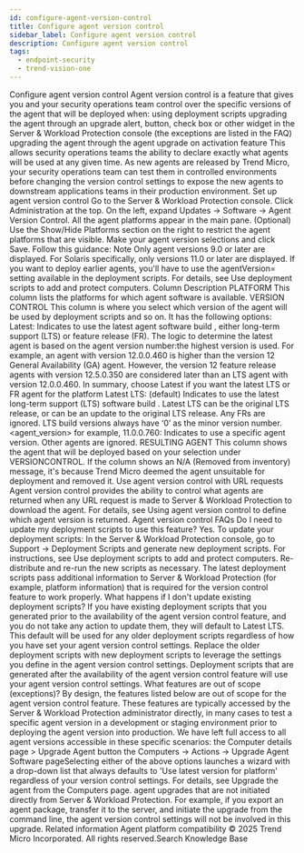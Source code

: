 ```yaml
---
id: configure-agent-version-control
title: Configure agent version control
sidebar_label: Configure agent version control
description: Configure agent version control
tags:
  - endpoint-security
  - trend-vision-one
---
```


 Configure agent version control Agent version control is a feature that gives you and your security operations team control over the specific versions of the agent that will be deployed when: using deployment scripts upgrading the agent through an upgrade alert, button, check box or other widget in the Server & Workload Protection console (the exceptions are listed in the FAQ) upgrading the agent through the agent upgrade on activation feature This allows security operations teams the ability to declare exactly what agents will be used at any given time. As new agents are released by Trend Micro, your security operations team can test them in controlled environments before changing the version control settings to expose the new agents to downstream applications teams in their production environment. Set up agent version control Go to the Server & Workload Protection console. Click Administration at the top. On the left, expand Updates → Software → Agent Version Control. All the agent platforms appear in the main pane. (Optional) Use the Show/Hide Platforms section on the right to restrict the agent platforms that are visible. Make your agent version selections and click Save. Follow this guidance: Note Only agent versions 9.0 or later are displayed. For Solaris specifically, only versions 11.0 or later are displayed. If you want to deploy earlier agents, you'll have to use the agentVersion= setting available in the deployment scripts. For details, see Use deployment scripts to add and protect computers. Column Description PLATFORM This column lists the platforms for which agent software is available. VERSION CONTROL This column is where you select which version of the agent will be used by deployment scripts and so on. It has the following options: Latest: Indicates to use the latest agent software build , either long-term support (LTS) or feature release (FR). The logic to determine the latest agent is based on the agent version number:the highest version is used. For example, an agent with version 12.0.0.460 is higher than the version 12 General Availability (GA) agent. However, the version 12 feature release agents with version 12.5.0.350 are considered later than an LTS agent with version 12.0.0.460. In summary, choose Latest if you want the latest LTS or FR agent for the platform Latest LTS: (default) Indicates to use the latest long-term support (LTS) software build . Latest LTS can be the original LTS release, or can be an update to the original LTS release. Any FRs are ignored. LTS build versions always have ‘0’ as the minor version number. <agent_version> for example, 11.0.0.760: Indicates to use a specific agent version. Other agents are ignored. RESULTING AGENT This column shows the agent that will be deployed based on your selection under VERSIONCONTROL. If the column shows an N/A (Removed from inventory) message, it's because Trend Micro deemed the agent unsuitable for deployment and removed it. Use agent version control with URL requests Agent version control provides the ability to control what agents are returned when any URL request is made to Server & Workload Protection to download the agent. For details, see Using agent version control to define which agent version is returned. Agent version control FAQs Do I need to update my deployment scripts to use this feature? Yes. To update your deployment scripts: In the Server & Workload Protection console, go to Support → Deployment Scripts and generate new deployment scripts. For instructions, see Use deployment scripts to add and protect computers. Re-distribute and re-run the new scripts as necessary. The latest deployment scripts pass additional information to Server & Workload Protection (for example, platform information) that is required for the version control feature to work properly. What happens if I don't update existing deployment scripts? If you have existing deployment scripts that you generated prior to the availability of the agent version control feature, and you do not take any action to update them, they will default to Latest LTS. This default will be used for any older deployment scripts regardless of how you have set your agent version control settings. Replace the older deployment scripts with new deployment scripts to leverage the settings you define in the agent version control settings. Deployment scripts that are generated after the availability of the agent version control feature will use your agent version control settings. What features are out of scope (exceptions)? By design, the features listed below are out of scope for the agent version control feature. These features are typically accessed by the Server & Workload Protection administrator directly, in many cases to test a specific agent version in a development or staging environment prior to deploying the agent version into production. We have left full access to all agent versions accessible in these specific scenarios: the Computer details page > Upgrade Agent button the Computers → Actions → Upgrade Agent Software pageSelecting either of the above options launches a wizard with a drop-down list that always defaults to 'Use latest version for platform' regardless of your version control settings. For details, see Upgrade the agent from the Computers page. agent upgrades that are not initiated directly from Server & Workload Protection. For example, if you export an agent package, transfer it to the server, and initiate the upgrade from the command line, the agent version control settings will not be involved in this upgrade. Related information Agent platform compatibility © 2025 Trend Micro Incorporated. All rights reserved.Search Knowledge Base